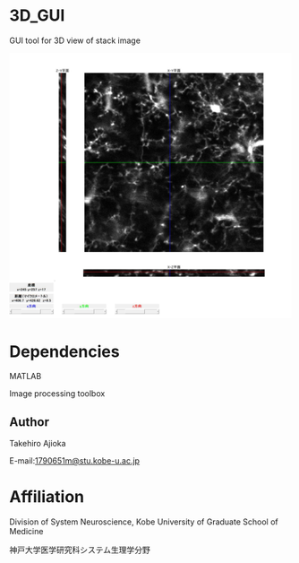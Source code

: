 # 3D_GUI
GUI tool for 3D view of stack image

<img src="doc/demo.png" width="1000" align="below">

# Dependencies
MATLAB

Image processing toolbox


## Author
Takehiro Ajioka 

E-mail:1790651m@stu.kobe-u.ac.jp

# Affiliation

Division of System Neuroscience, Kobe University of Graduate School of Medicine

神戸大学医学研究科システム生理学分野
